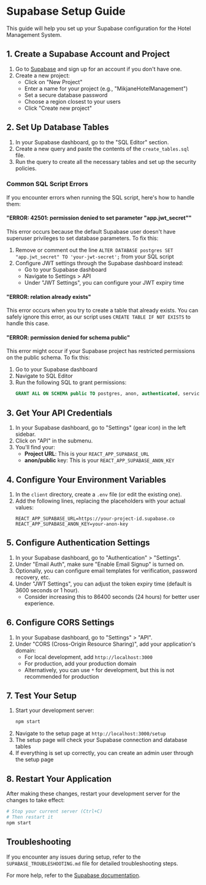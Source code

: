 # Supabase Setup Guide

This guide will help you set up your Supabase configuration for the Hotel Management System.

## 1. Create a Supabase Account and Project

1. Go to [Supabase](https://supabase.com/) and sign up for an account if you don't have one.
2. Create a new project:
   - Click on "New Project"
   - Enter a name for your project (e.g., "MikjaneHotelManagement")
   - Set a secure database password
   - Choose a region closest to your users
   - Click "Create new project"

## 2. Set Up Database Tables

1. In your Supabase dashboard, go to the "SQL Editor" section.
2. Create a new query and paste the contents of the `create_tables.sql` file.
3. Run the query to create all the necessary tables and set up the security policies.

### Common SQL Script Errors

If you encounter errors when running the SQL script, here's how to handle them:

#### "ERROR: 42501: permission denied to set parameter "app.jwt_secret""

This error occurs because the default Supabase user doesn't have superuser privileges to set database parameters. To fix this:

1. Remove or comment out the line `ALTER DATABASE postgres SET "app.jwt_secret" TO 'your-jwt-secret';` from your SQL script
2. Configure JWT settings through the Supabase dashboard instead:
   - Go to your Supabase dashboard
   - Navigate to Settings > API
   - Under "JWT Settings", you can configure your JWT expiry time

#### "ERROR: relation already exists"

This error occurs when you try to create a table that already exists. You can safely ignore this error, as our script uses `CREATE TABLE IF NOT EXISTS` to handle this case.

#### "ERROR: permission denied for schema public"

This error might occur if your Supabase project has restricted permissions on the public schema. To fix this:

1. Go to your Supabase dashboard
2. Navigate to SQL Editor
3. Run the following SQL to grant permissions:
   ```sql
   GRANT ALL ON SCHEMA public TO postgres, anon, authenticated, service_role;
   ```

## 3. Get Your API Credentials

1. In your Supabase dashboard, go to "Settings" (gear icon) in the left sidebar.
2. Click on "API" in the submenu.
3. You'll find your:
   - **Project URL**: This is your `REACT_APP_SUPABASE_URL`
   - **anon/public** key: This is your `REACT_APP_SUPABASE_ANON_KEY`

## 4. Configure Your Environment Variables

1. In the `client` directory, create a `.env` file (or edit the existing one).
2. Add the following lines, replacing the placeholders with your actual values:
   ```
   REACT_APP_SUPABASE_URL=https://your-project-id.supabase.co
   REACT_APP_SUPABASE_ANON_KEY=your-anon-key
   ```

## 5. Configure Authentication Settings

1. In your Supabase dashboard, go to "Authentication" > "Settings".
2. Under "Email Auth", make sure "Enable Email Signup" is turned on.
3. Optionally, you can configure email templates for verification, password recovery, etc.
4. Under "JWT Settings", you can adjust the token expiry time (default is 3600 seconds or 1 hour).
   - Consider increasing this to 86400 seconds (24 hours) for better user experience.

## 6. Configure CORS Settings

1. In your Supabase dashboard, go to "Settings" > "API".
2. Under "CORS (Cross-Origin Resource Sharing)", add your application's domain:
   - For local development, add `http://localhost:3000`
   - For production, add your production domain
   - Alternatively, you can use `*` for development, but this is not recommended for production

## 7. Test Your Setup

1. Start your development server:
   ```bash
   npm start
   ```
2. Navigate to the setup page at `http://localhost:3000/setup`
3. The setup page will check your Supabase connection and database tables
4. If everything is set up correctly, you can create an admin user through the setup page

## 8. Restart Your Application

After making these changes, restart your development server for the changes to take effect:

```bash
# Stop your current server (Ctrl+C)
# Then restart it
npm start
```

## Troubleshooting

If you encounter any issues during setup, refer to the `SUPABASE_TROUBLESHOOTING.md` file for detailed troubleshooting steps.

For more help, refer to the [Supabase documentation](https://supabase.com/docs). 